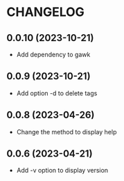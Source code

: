 # CHANGELOG

## 0.0.10 (2023-10-21)
* Add dependency to gawk

## 0.0.9 (2023-10-21)
* Add option -d to delete tags

## 0.0.8 (2023-04-26)
* Change the method to display help

## 0.0.6 (2023-04-21)
* Add -v option to display version
